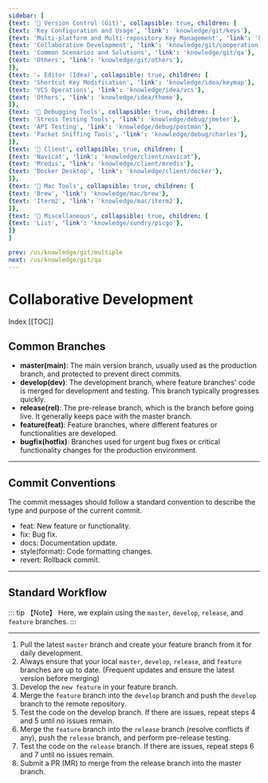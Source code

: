 ```yaml
---
sidebar: [
{text: '🚩 Version Control (Git)', collapsible: true, children: [
{text: 'Key Configuration and Usage', 'link': 'knowledge/git/keys'},
{text: 'Multi-platform and Multi-repository Key Management', 'link': 'knowledge/git/multiple'},
{text: 'Collaborative Development', 'link': 'knowledge/git/cooperation'},
{text: 'Common Scenarios and Solutions', 'link': 'knowledge/git/qa'},
{text: 'Others', 'link': 'knowledge/git/others'},
]},
{text: '✏️ Editor (Idea)', collapsible: true, children: [
{text: 'Shortcut Key Modification', 'link': 'knowledge/idea/keymap'},
{text: 'VCS Operations', 'link': 'knowledge/idea/vcs'},
{text: 'Others', 'link': 'knowledge/idea/theme'},
]},
{text: '🎁 Debugging Tools', collapsible: true, children: [
{text: 'Stress Testing Tools', 'link': 'knowledge/debug/jmeter'},
{text: 'API Testing', 'link': 'knowledge/debug/postman'},
{text: 'Packet Sniffing Tools', 'link': 'knowledge/debug/charles'},
]},
{text: '🔭 Client', collapsible: true, children: [
{text: 'Navicat', 'link': 'knowledge/client/navicat'},
{text: 'Mredis', 'link': 'knowledge/client/mredis'},
{text: 'Docker Desktop', 'link': 'knowledge/client/docker'},
]},
{text: '🍎 Mac Tools', collapsible: true, children: [
{text: 'Brew', 'link': 'knowledge/mac/brew'},
{text: 'Iterm2', 'link': 'knowledge/mac/iterm2'},
]},
{text: '🌈 Miscellaneous', collapsible: true, children: [
{text: 'List', 'link': 'knowledge/sundry/picgo'},
]}
]

prev: /us/knowledge/git/multiple
next: /us/knowledge/git/qa
---
```


# Collaborative Development

Index
[[TOC]]

## Common Branches

- **master(main)**: The main version branch, usually used as the production branch, and protected to prevent direct commits.
- **develop(dev)**: The development branch, where feature branches' code is merged for development and testing. This branch typically progresses quickly.
- **release(rel)**: The pre-release branch, which is the branch before going live. It generally keeps pace with the master branch.
- **feature(feat)**: Feature branches, where different features or functionalities are developed.
- **bugfix(hotfix)**: Branches used for urgent bug fixes or critical functionality changes for the production environment.

---

## Commit Conventions

The commit messages should follow a standard convention to describe the type and purpose of the current commit.

- feat: New feature or functionality.
- fix: Bug fix.
- docs: Documentation update.
- style(format): Code formatting changes.
- revert: Rollback commit.

---

## Standard Workflow

::: tip 【Note】
Here, we explain using the `master`, `develop`, `release`, and `feature` branches.
:::

---

1. Pull the latest `master` branch and create your feature branch from it for daily development.
2. Always ensure that your local `master`, `develop`, `release`, and `feature` branches are up to date. (Frequent updates and ensure the latest version before merging)
3. Develop the `new feature` in your feature branch.
4. Merge the `feature` branch into the `develop` branch and push the `develop` branch to the remote repository.
5. Test the code on the develop branch. If there are issues, repeat steps 4 and 5 until no issues remain.
6. Merge the `feature` branch into the `release` branch (resolve conflicts if any), push the `release` branch, and perform pre-release testing.
7. Test the code on the `release` branch. If there are issues, repeat steps 6 and 7 until no issues remain.
8. Submit a PR (MR) to merge from the release branch into the master branch.
